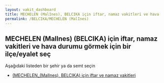 ```yaml
---
layout: vakit_dashboard
title: MECHELEN (MalInes), BELCIKA için iftar, namaz vakitleri ve hava durumu - ilçe/eyalet seç
permalink: /BELCIKA/MECHELEN (MalInes)
---
```


## MECHELEN (MalInes) (BELCIKA) için iftar, namaz vakitleri ve hava durumu  görmek için bir ilçe/eyalet seç

Aşağıdaki listeden bir şehir ya da semt seçin

* [ (MECHELEN_(MalInes), BELCIKA) için iftar ve namaz vakitleri](/BELCIKA/MECHELEN_(MalInes)/)

<script type="text/javascript">
  var GLOBAL_COUNTRY = 'BELCIKA';
  var GLOBAL_CITY = 'MECHELEN (MalInes)';
  var GLOBAL_STATE = 'MECHELEN (MalInes)';
</script>
